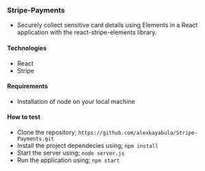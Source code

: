 ### Stripe-Payments
- Securely collect sensitive card details using Elements in a React application with the react-stripe-elements library.

#### Technologies
- React
- Stripe

#### Requirements
- Installation of node on your local machine

#### How to test

- Clone the repository; `https://github.com/alexkayabula/Stripe-Payments.git`
- Install the project dependecies using; `npm install`
- Start the server using; `node server.js`
- Run the application using; `npm start`





